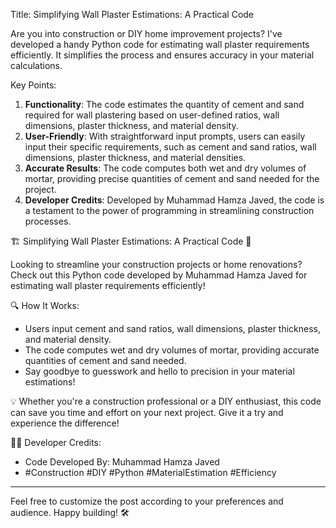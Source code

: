 Title: Simplifying Wall Plaster Estimations: A Practical Code

Are you into construction or DIY home improvement projects? I've developed a handy Python code for estimating wall plaster requirements efficiently. It simplifies the process and ensures accuracy in your material calculations.

Key Points:
1. **Functionality**: The code estimates the quantity of cement and sand required for wall plastering based on user-defined ratios, wall dimensions, plaster thickness, and material density.
2. **User-Friendly**: With straightforward input prompts, users can easily input their specific requirements, such as cement and sand ratios, wall dimensions, plaster thickness, and material densities.
3. **Accurate Results**: The code computes both wet and dry volumes of mortar, providing precise quantities of cement and sand needed for the project.
4. **Developer Credits**: Developed by Muhammad Hamza Javed, the code is a testament to the power of programming in streamlining construction processes.

🏗️ Simplifying Wall Plaster Estimations: A Practical Code 🏡

Looking to streamline your construction projects or home renovations? Check out this Python code developed by Muhammad Hamza Javed for estimating wall plaster requirements efficiently!

🔍 How It Works:
- Users input cement and sand ratios, wall dimensions, plaster thickness, and material density.
- The code computes wet and dry volumes of mortar, providing accurate quantities of cement and sand needed.
- Say goodbye to guesswork and hello to precision in your material estimations!

💡 Whether you're a construction professional or a DIY enthusiast, this code can save you time and effort on your next project. Give it a try and experience the difference!

👨‍💻 Developer Credits:
- Code Developed By: Muhammad Hamza Javed
- #Construction #DIY #Python #MaterialEstimation #Efficiency

---

Feel free to customize the post according to your preferences and audience. Happy building! 🛠️
